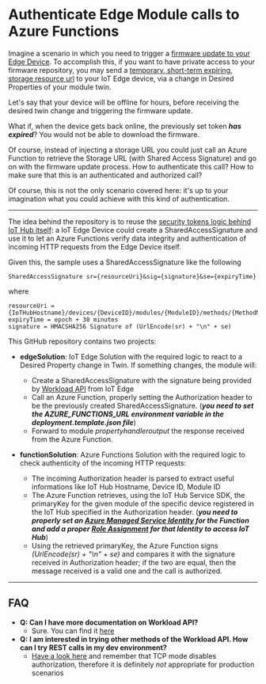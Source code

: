 # Authenticate Edge Module calls to Azure Functions

Imagine a scenario in which you need to trigger a [firmware update to your Edge Device](https://docs.microsoft.com/en-us/azure/iot-hub/tutorial-firmware-update#start-the-firmware-update). 
To accomplish this, if you want to have private access to your firmware repository, you may send a [temporary, short-term expiring, storage resource url](https://docs.microsoft.com/en-us/azure/storage/common/storage-dotnet-shared-access-signature-part-1) to your IoT Edge device, via a change in Desired Properties of your module twin.

Let's say that your device will be offline for hours, before receiving the desired twin change and triggering the firmware update. 

What if, when the device gets back online, the previously set token ***has expired***? You would not be able to download the firmware.

Of course, instead of injecting a storage URL you could just call an Azure Function to retrieve the Storage URL (with Shared Access Signature) and go on with the firmware update process. How to authenticate this call? How to make sure that this is an authenticated and authorized call?

Of course, this is not the only scenario covered here: it's up to your imagination what you could achieve with this kind of authentication.

---

The idea behind the repository is to reuse the [security tokens logic behind IoT Hub itself](https://docs.microsoft.com/en-us/azure/iot-hub/iot-hub-devguide-security#security-tokens): a IoT Edge Device could create a SharedAccessSignature and use it to let an Azure Functions verify data integrity and authentication of incoming HTTP requests from the Edge Device itself.

Given this, the sample uses a SharedAccessSignature like the following

    SharedAccessSignature sr={resourceUri}&sig={signature}&se={expiryTime}

where

    resourceUri = {IoTHubHostname}/devices/{DeviceID}/modules/{ModuleID}/methods/{MethodName}
    expiryTime = epoch + 30 minutes
    signature = HMACSHA256 Signature of (UrlEncode(sr) + "\n" + se)

This GitHub repository contains two projects:

- **edgeSolution**: IoT Edge Solution with the required logic to react to a Desired Property change in Twin. If something changes, the module will:
  - Create a SharedAccessSignature with the signature being provided by [Workload API](https://github.com/Azure/iotedge/blob/master/edgelet/api/workloadVersion_2018_06_28.yaml) from IoT Edge
  - Call an Azure Function, properly setting the Authorization header to be the previously created SharedAccessSignature. (***you need to set the AZURE_FUNCTIONS_URL environment variable in the deployment.template.json file***)
  - Forward to module *propertyhandleroutput* the response received from the Azure Function.

- **functionSolution**: Azure Functions Solution with the required logic to check authenticity of the incoming HTTP requests:
  - The incoming Authorization header is parsed to extract useful informations like IoT Hub Hostname, Device ID, Module ID
  - The Azure Function retrieves, using the IoT Hub Service SDK, the primaryKey for the given module of the specific device registered in the IoT Hub specified in the Authorization header. (***you need to properly set an [Azure Managed Service Identity](https://docs.microsoft.com/en-us/azure/app-service/overview-managed-identity#adding-a-system-assigned-identity) for the Function and add a proper [Role Assignment](https://docs.microsoft.com/en-us/azure/role-based-access-control/role-assignments-portal) for that Identity to access IoT Hub***)
  - Using the retrieved primaryKey, the Azure Function signs *(UrlEncode(sr) + "\n" + se)* and compares it with the signature received in Authorization header; if the two are equal, then the message received is a valid one and the call is authorized.
---
## FAQ

- **Q: Can I have more documentation on Workload API?**
  - Sure. You can find it [here](https://github.com/Azure/iotedge/tree/master/edgelet/workload)
- **Q: I am interested in trying other methods of the Workload API. How can I try REST calls in my dev environment?**
  - [Have a look here](https://github.com/Azure/iotedge/blob/master/edgelet/doc/testiotedgedapi.md) and remember that TCP mode disables authorization, therefore it is definitely *not* appropriate for production scenarios